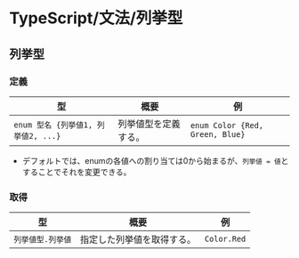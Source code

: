 # TypeScript/文法/列挙型

## 列挙型

### 定義

| 型                                  | 概要                 | 例                              |
| ----------------------------------- | -------------------- | ------------------------------- |
| `enum 型名 {列挙値1, 列挙値2, ...}` | 列挙値型を定義する。 | `enum Color {Red, Green, Blue}` |

- デフォルトでは、enumの各値への割り当ては0から始まるが、`列挙値 = 値`とすることでそれを変更できる。

### 取得

| 型                | 概要                       | 例          |
| ----------------- | -------------------------- | ----------- |
| `列挙値型.列挙値` | 指定した列挙値を取得する。 | `Color.Red` |
